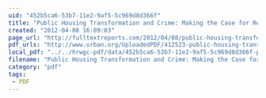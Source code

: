 ```yaml
---
uid: "452b5ca6-53b7-11e2-9af5-5c969d8d366f"
title: "Public Housing Transformation and Crime: Making the Case for Responsible Relocation | Full Text Reports..."
created: "2012-04-08 16:09:03"
page_url: "http://fulltextreports.com/2012/04/08/public-housing-transformation-and-crime-making-the-case-for-responsible-relocation/"
pdf_urls: "http://www.urban.org/UploadedPDF/412523-public-housing-transformation.pdf"
local_pdf: "../../hrwgc-pdf/data/452b5ca6-53b7-11e2-9af5-5c969d8d366f-public-housing-transformation-and-crime-making-the-case-for-responsible-relocation-full-text-reports.pdf"
filename: "Public Housing Transformation and Crime: Making the Case for Responsible Relocation | Full Text Reports.html"
category: "pdf"
tags: 
 - PDF
---
```

